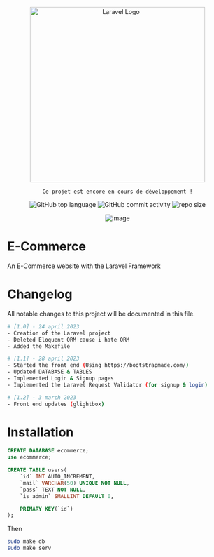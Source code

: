 <div align="center">

<a href="https://laravel.com" target="_blank"><img src="https://raw.githubusercontent.com/laravel/art/master/logo-lockup/5%20SVG/2%20CMYK/1%20Full%20Color/laravel-logolockup-cmyk-red.svg" width="400" alt="Laravel Logo"></a>
  
    Ce projet est encore en cours de développement !
    
![GitHub top language](https://img.shields.io/github/languages/top/NullBrunk/E-Commerce?style=for-the-badge)
![GitHub commit activity](https://img.shields.io/github/commit-activity/m/NullBrunk/E-Commerce?style=for-the-badge)
![repo size](https://img.shields.io/github/repo-size/NullBrunk/E-Commerce?style=for-the-badge)

![image](https://user-images.githubusercontent.com/125673909/236008769-2e900822-be7e-4c74-a87e-bfcc22bd69ec.png)


</div> 

# E-Commerce

An E-Commerce website with the Laravel Framework

# Changelog

All notable changes to this project will be documented in this file.

```bash
# [1.0] - 24 april 2023
- Creation of the Laravel project
- Deleted Eloquent ORM cause i hate ORM
- Added the Makefile

# [1.1] - 28 april 2023
- Started the front end (Using https://bootstrapmade.com/)
- Updated DATABASE & TABLES 
- Implemented Login & Signup pages 
- Implemented the Laravel Request Validator (for signup & login) 

# [1.2] - 3 march 2023
- Front end updates (glightbox)
```

# Installation

```sql
CREATE DATABASE ecommerce;
use ecommerce;

CREATE TABLE users(
    `id` INT AUTO_INCREMENT,
    `mail` VARCHAR(50) UNIQUE NOT NULL,
    `pass` TEXT NOT NULL,
    `is_admin` SMALLINT DEFAULT 0,

    PRIMARY KEY(`id`)   
);
```
Then
```bash
sudo make db
sudo make serv
```


